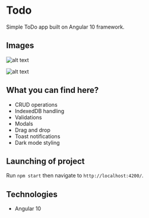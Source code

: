 
# Todo

Simple ToDo app built on Angular 10 framework.

## Images

![alt text](https://i.imgur.com/cr4olPD.jpg)

![alt text](https://i.imgur.com/UeuN7cA.jpg)

## What you can find here?

- CRUD operations
- IndexedDB handling
- Validations
- Modals
- Drag and drop
- Toast notifications
- Dark mode styling

## Launching of project

Run `npm start` then navigate to `http://localhost:4200/`.

## Technologies

 - Angular 10
